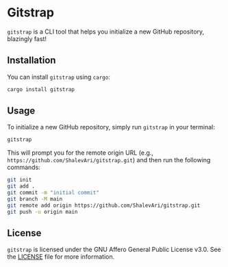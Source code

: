 # Gitstrap

`gitstrap` is a CLI tool that helps you initialize a new GitHub repository, blazingly fast!

## Installation

You can install `gitstrap` using `cargo`:

```bash
cargo install gitstrap
```

## Usage

To initialize a new GitHub repository, simply run `gitstrap` in your terminal:

```bash
gitstrap
```

This will prompt you for the remote origin URL (e.g., `https://github.com/ShalevAri/gitstrap.git`) and then run the following commands:

```bash
git init
git add .
git commit -m "initial commit"
git branch -M main
git remote add origin https://github.com/ShalevAri/gitstrap.git
git push -u origin main
```

## License

`gitstrap` is licensed under the GNU Affero General Public License v3.0. See the [LICENSE](LICENSE) file for more information.
